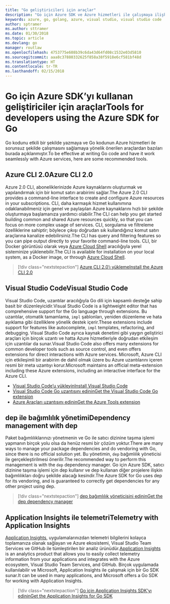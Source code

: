 ```yaml
---
title: "Go geliştiricileri için araçlar"
description: "Go için Azure SDK ve Azure hizmetleri ile çalışmaya ilişkin araçlar"
keywords: azure, go, golang, azure, visual studio, visual studio code
author: sptramer
ms.author: sttramer
ms.date: 01/30/2018
ms.topic: article
ms.devlang: go
manager: routlaw
ms.openlocfilehash: 4753775e608b39c6da43d64fd08c1532e03d5810
ms.sourcegitcommit: aaa8c37880332625f858a38f5918e6cf581bf48d
ms.translationtype: HT
ms.contentlocale: tr-TR
ms.lasthandoff: 02/15/2018
---
```

# <a name="tools-for-developers-using-the-azure-sdk-for-go"></a><span data-ttu-id="6cfa3-104">Go için Azure SDK’yı kullanan geliştiriciler için araçlar</span><span class="sxs-lookup"><span data-stu-id="6cfa3-104">Tools for developers using the Azure SDK for Go</span></span>

<span data-ttu-id="6cfa3-105">Go kodunu etkili bir şekilde yazmaya ve Go kodunun Azure hizmetleri ile sorunsuz şekilde çalışmasını sağlamaya yönelik önerilen araçlardan bazıları burada açıklanmıştır.</span><span class="sxs-lookup"><span data-stu-id="6cfa3-105">To be effective at writing Go code and have it work seamlessly with Azure services, here are some recommended tools.</span></span>

## <a name="azure-cli-20"></a><span data-ttu-id="6cfa3-106">Azure CLI 2.0</span><span class="sxs-lookup"><span data-stu-id="6cfa3-106">Azure CLI 2.0</span></span>

<span data-ttu-id="6cfa3-107">Azure 2.0 CLI, aboneliklerinizde Azure kaynaklarını oluşturmak ve yapılandırmak için bir komut satırı arabirimi sağlar.</span><span class="sxs-lookup"><span data-stu-id="6cfa3-107">The Azure 2.0 CLI provides a command-line interface to create and configure Azure resources in your subscriptions.</span></span> <span data-ttu-id="6cfa3-108">CLI, daha karmaşık hizmet kullanımına odaklanabilmeniz için genel ve paylaşılan Azure kaynaklarını hızlı bir şekilde oluşturmaya başlamanıza yardımcı olabilir.</span><span class="sxs-lookup"><span data-stu-id="6cfa3-108">The CLI can help you get started building common and shared Azure resources quickly, so that you can focus on more complex usage of services.</span></span> <span data-ttu-id="6cfa3-109">CLI, sorgulama ve filtreleme özelliklerine sahiptir; böylece çıkışı doğrudan sık kullandığınız komut satırı araçlarına kanalize edebilirsiniz.</span><span class="sxs-lookup"><span data-stu-id="6cfa3-109">The CLI has query and filtering features so you can pipe output directly to your favorite command-line tools.</span></span> <span data-ttu-id="6cfa3-110">CLI, bir Docker görüntüsü olarak veya [Azure Cloud Shell](https://docs.microsoft.com/en-us/azure/cloud-shell/overview) aracılığıyla yerel sisteminize yüklenebilir.</span><span class="sxs-lookup"><span data-stu-id="6cfa3-110">The CLI is available for installation on your local system, as a Docker image, or through [Azure Cloud Shell](https://docs.microsoft.com/en-us/azure/cloud-shell/overview).</span></span>

> [!div class="nextstepaction"]
> [<span data-ttu-id="6cfa3-111">Azure CLI 2.0’ı yükleme</span><span class="sxs-lookup"><span data-stu-id="6cfa3-111">Install the Azure CLI 2.0</span></span>](/cli/azure/install-azure-cli)

## <a name="visual-studio-code"></a><span data-ttu-id="6cfa3-112">Visual Studio Code</span><span class="sxs-lookup"><span data-stu-id="6cfa3-112">Visual Studio Code</span></span>

<span data-ttu-id="6cfa3-113">Visual Studio Code, uzantılar aracılığıyla Go dili için kapsamlı desteğe sahip basit bir düzenleyicidir.</span><span class="sxs-lookup"><span data-stu-id="6cfa3-113">Visual Studio Code is a lightweight editor that has comprehensive support for the Go language through extensions.</span></span> <span data-ttu-id="6cfa3-114">Bu uzantılar, otomatik tamamlama, `impl` şablonları, yeniden düzenleme ve hata ayıklama gibi özelliklere yönelik destek içerir.</span><span class="sxs-lookup"><span data-stu-id="6cfa3-114">These extensions include support for features like autocomplete, `impl` templates, refactoring, and debugging.</span></span> <span data-ttu-id="6cfa3-115">Visual Studio Code ayrıca kaynak denetimi gibi yaygın geliştirici araçları için birçok uzantı ve hatta Azure hizmetleriyle doğrudan etkileşim için uzantılar da sunar.</span><span class="sxs-lookup"><span data-stu-id="6cfa3-115">Visual Studio Code also offers many extensions for common developer tools such as source control, and even offers extensions for direct interactions with Azure services.</span></span> <span data-ttu-id="6cfa3-116">Microsoft, Azure CLI için etkileşimli bir arabirim de dahil olmak üzere bu Azure uzantılarını içeren resmi bir meta uzantıyı korur.</span><span class="sxs-lookup"><span data-stu-id="6cfa3-116">Microsoft maintains an official meta-extension including these Azure extensions, including an interactive interface for the Azure CLI.</span></span>

* [<span data-ttu-id="6cfa3-117">Visual Studio Code’u yükleyin</span><span class="sxs-lookup"><span data-stu-id="6cfa3-117">Install Visual Studio Code</span></span>](https://code.visualstudio.com/Download)
* [<span data-ttu-id="6cfa3-118">Visual Studio Code Go uzantısını edinin</span><span class="sxs-lookup"><span data-stu-id="6cfa3-118">Get the Visual Studio Code Go extension</span></span>](https://code.visualstudio.com/docs/languages/go)
* [<span data-ttu-id="6cfa3-119">Azure Araçları uzantısını edinin</span><span class="sxs-lookup"><span data-stu-id="6cfa3-119">Get the Azure Tools extension</span></span>](https://marketplace.visualstudio.com/items?itemName=ms-vscode.vscode-azureextensionpack)

## <a name="dependency-management-with-dep"></a><span data-ttu-id="6cfa3-120">dep ile bağımlılık yönetimi</span><span class="sxs-lookup"><span data-stu-id="6cfa3-120">Dependency management with dep</span></span>

<span data-ttu-id="6cfa3-121">Paket bağımlılıklarınızı yönetmenin ve Go ile satıcı dizinine taşıma işlemi yapmanın birçok yolu olsa da henüz resmi bir çözüm yoktur.</span><span class="sxs-lookup"><span data-stu-id="6cfa3-121">There are many ways to manage your package dependencies and do vendoring with Go, since there is no official solution yet.</span></span> <span data-ttu-id="6cfa3-122">Bu yönetimin, `dep` bağımlılık yöneticisi ile gerçekleştirilmesi önerilir.</span><span class="sxs-lookup"><span data-stu-id="6cfa3-122">The recommended way to perform this management is with the `dep` dependency manager.</span></span> <span data-ttu-id="6cfa3-123">Go için Azure SDK, satıcı dizinine taşıma işlemi için dep kullanır ve dep kullanan diğer projelere ilişkin bağımlılıkları doğru şekilde alacağı kesindir.</span><span class="sxs-lookup"><span data-stu-id="6cfa3-123">The Azure SDK for Go uses dep for its vendoring, and is guaranteed to correctly get dependencies for any other project using dep.</span></span>

> [!div class="nextstepaction"]
> [<span data-ttu-id="6cfa3-124">dep bağımlılık yöneticisini edinin</span><span class="sxs-lookup"><span data-stu-id="6cfa3-124">Get the dep dependency manager</span></span>](https://github.com/tools/godep)

## <a name="telemetry-with-application-insights"></a><span data-ttu-id="6cfa3-125">Application Insights ile telemetri</span><span class="sxs-lookup"><span data-stu-id="6cfa3-125">Telemetry with Application Insights</span></span>

<span data-ttu-id="6cfa3-126">[Application Insights](https://azure.microsoft.com/en-us/services/application-insights/), uygulamalarınızdan telemetri bilgilerini kolayca toplamanıza olanak sağlayan ve Azure ekosistemi, Visual Studio Team Services ve GitHub ile tümleştirilen bir analiz ürünüdür.</span><span class="sxs-lookup"><span data-stu-id="6cfa3-126">[Application Insights](https://azure.microsoft.com/en-us/services/application-insights/) is an analytics product that allows you to easily collect telemetry information from your applications and integrates with the Azure ecosystem, Visual Studio Team Services, and GitHub.</span></span> <span data-ttu-id="6cfa3-127">Birçok uygulamada kullanılabilir ve Microsoft, Application Insights ile çalışmak için bir Go SDK sunar.</span><span class="sxs-lookup"><span data-stu-id="6cfa3-127">It can be used in many applications, and Microsoft offers a Go SDK for working with Application Insights.</span></span>

> [!div class="nextstepaction"]
> [<span data-ttu-id="6cfa3-128">Go için Application Insights SDK’yı edinin</span><span class="sxs-lookup"><span data-stu-id="6cfa3-128">Get the Application Insights for Go SDK</span></span>](https://github.com/Microsoft/ApplicationInsights-Go) 
